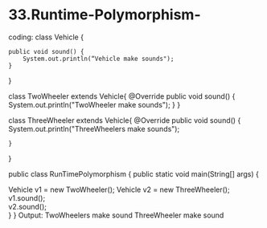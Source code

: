 # 33.Runtime-Polymorphism-
coding:
class Vehicle {
    
    public void sound() {
        System.out.println(“Vehicle make sounds");
    }
}

class TwoWheeler extends Vehicle{
        @Override
    public void sound() {
        System.out.println("TwoWheeler make sounds");
    }
}

class ThreeWheeler extends Vehicle{
    @Override
    public void sound() {
        System.out.println("ThreeWheelers make sounds");

    }
}

public class RunTimePolymorphism {
    public static void main(String[] args) {
        
 Vehicle v1 = new TwoWheeler();                       Vehicle v2 = new ThreeWheeler();                 
                v1.sound();     
                v2.sound();    
 }
}
Output:
   TwoWheelers make sound
   ThreeWheeler make sound 
